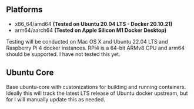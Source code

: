 ## Platforms

* x86_64/amd64 **(Tested on Ubuntu 20.04 LTS - Docker 20.10.21)**
* arm64/aarch64 **(Tested on Apple Silicon M1 Docker Desktop)**

Testing will be conducted on Mac OS X and Ubuntu 22.04 LTS and Raspberry Pi 4 docker instances.
RPi4 is a 64-bit ARMv8 CPU and arm64 should be supported. I have not tested this yet.

## Ubuntu Core

Base ubuntu-core with custonizations for building and running containers. Ideally this will track the latest LTS release of Ubuntu docker upstream, but for I will manually update this as needed.